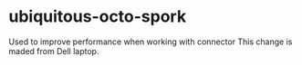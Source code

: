# ubiquitous-octo-spork
Used to improve performance when working with connector
This change is maded from Dell laptop.

